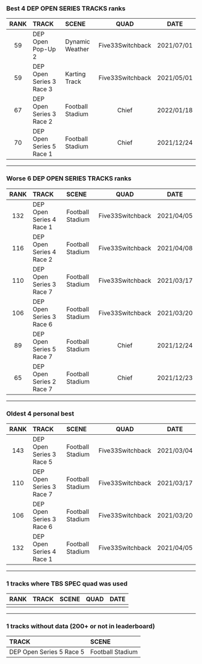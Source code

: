 ### Best 4 DEP OPEN SERIES TRACKS ranks
|RANK|TRACK|SCENE|QUAD|DATE|
|:---:|:---|:---|:---:|:---:|
|59|DEP Open Pop-Up 2|Dynamic Weather|Five33Switchback|2021/07/01|
|59|DEP Open Series 3 Race 3|Karting Track|Five33Switchback|2021/05/01|
|67|DEP Open Series 3 Race 2|Football Stadium|Chief|2022/01/18|
|70|DEP Open Series 5 Race 1|Football Stadium|Chief|2021/12/24|
---
### Worse 6 DEP OPEN SERIES TRACKS ranks
|RANK|TRACK|SCENE|QUAD|DATE|
|:---:|:---|:---|:---:|:---:|
|132|DEP Open Series 4 Race 1|Football Stadium|Five33Switchback|2021/04/05|
|116|DEP Open Series 4 Race 2|Football Stadium|Five33Switchback|2021/04/08|
|110|DEP Open Series 3 Race 7|Football Stadium|Five33Switchback|2021/03/17|
|106|DEP Open Series 3 Race 6|Football Stadium|Five33Switchback|2021/03/20|
|89|DEP Open Series 5 Race 7|Football Stadium|Chief|2021/12/24|
|65|DEP Open Series 2 Race 7|Football Stadium|Chief|2021/12/23|
---
### Oldest 4 personal best
|RANK|TRACK|SCENE|QUAD|DATE|
|:---:|:---|:---|:---:|:---:|
|143|DEP Open Series 3 Race 5|Football Stadium|Five33Switchback|2021/03/04|
|110|DEP Open Series 3 Race 7|Football Stadium|Five33Switchback|2021/03/17|
|106|DEP Open Series 3 Race 6|Football Stadium|Five33Switchback|2021/03/20|
|132|DEP Open Series 4 Race 1|Football Stadium|Five33Switchback|2021/04/05|
---
### 1 tracks where TBS SPEC quad was used
|RANK|TRACK|SCENE|QUAD|DATE|
|:---:|:---|:---|:---:|:---:|
||||||
---
### 1 tracks without data (200+ or not in leaderboard)
|TRACK|SCENE|
|:---|:---|
|DEP Open Series 5 Race 5|Football Stadium|

